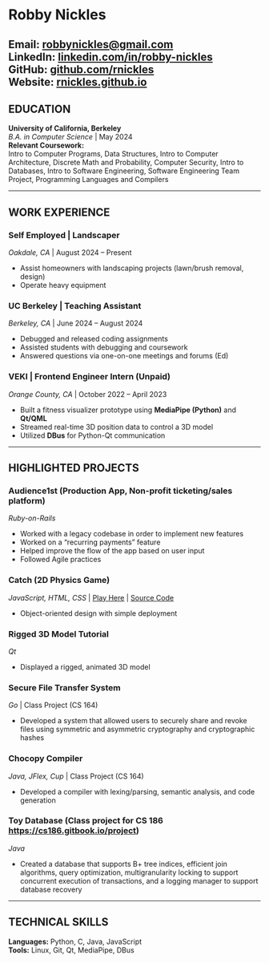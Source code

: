 # Robby Nickles  
**Email:** robbynickles@gmail.com   
**LinkedIn:** [linkedin.com/in/robby-nickles](https://linkedin.com/in/robby-nickles)  
**GitHub:** [github.com/rnickles](https://github.com/rnickles)  
**Website:** [rnickles.github.io](https://rnickles.github.io/)
---

## EDUCATION  
**University of California, Berkeley**  
*B.A. in Computer Science* | May 2024  
**Relevant Coursework:**  
Intro to Computer Programs, Data Structures, Intro to Computer Architecture, Discrete Math and Probability, Computer Security, Intro to Databases, Intro to Software Engineering, Software Engineering Team Project, Programming Languages and Compilers  

---

## WORK EXPERIENCE  
### Self Employed | Landscaper  
*Oakdale, CA* | August 2024 – Present  
- Assist homeowners with landscaping projects (lawn/brush removal, design)  
- Operate heavy equipment  

### UC Berkeley | Teaching Assistant  
*Berkeley, CA* | June 2024 – August 2024  
- Debugged and released coding assignments  
- Assisted students with debugging and coursework  
- Answered questions via one-on-one meetings and forums (Ed)  

### VEKI | Frontend Engineer Intern (Unpaid)  
*Orange County, CA* | October 2022 – April 2023  
- Built a fitness visualizer prototype using **MediaPipe (Python)** and **Qt/QML**  
- Streamed real-time 3D position data to control a 3D model  
- Utilized **DBus** for Python-Qt communication  

--- 

## HIGHLIGHTED PROJECTS  
### Audience1st (Production App, Non-profit ticketing/sales platform) 
*Ruby-on-Rails*
- Worked with a legacy codebase in order to implement new features
- Worked on a “recurring payments” feature
- Helped improve the flow of the app based on user input
- Followed Agile practices

### Catch (2D Physics Game)  
*JavaScript, HTML, CSS* | [Play Here](https://rnickles.github.io/catch/) | [Source Code](https://github.com/rnickles/catch)  
- Object-oriented design with simple deployment  

### Rigged 3D Model Tutorial  
*Qt*
- Displayed a rigged, animated 3D model  

### Secure File Transfer System
*Go* | Class Project (CS 164)
- Developed a system that allowed users to securely share and revoke files using symmetric and asymmetric cryptography and cryptographic hashes

### Chocopy Compiler  
*Java, JFlex, Cup* | Class Project (CS 164)  
- Developed a compiler with lexing/parsing, semantic analysis, and code generation  

### Toy Database (Class project for CS 186 https://cs186.gitbook.io/project)
*Java*
- Created a database that supports B+ tree indices, efficient join algorithms, query optimization, multigranularity locking to support concurrent execution of transactions, and a logging manager to support database recovery 

---

## TECHNICAL SKILLS  
**Languages:** Python, C, Java, JavaScript  
**Tools:** Linux, Git, Qt, MediaPipe, DBus  